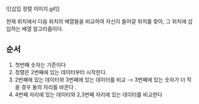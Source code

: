 ![[삽입 정렬 이미지.gif]]

현재 위치에서 다음 위치의 배열들을 비교하여 자신이 들어갈 위치를 찾아, 그 위치에 삽입하는 배열 알고리즘이다. 


## 순서
1. 첫번째 숫자는 기준이다
2. 정렬은 2번째에 있는 데이터부터 시작한다.
3. 2번째에 있는 데이터와 3번째에 있는 데이터를 비교 -> 3번째에 있는 숫자가 더 작을 경우 둘의 자리를 바꾼다 . 
4. 4번째 자리에 있는 데이터와 2,3번째 자리에 있는 데이터를 비교한다 